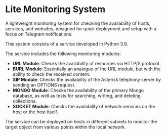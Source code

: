 # Lite Monitoring System

A lightweight monitoring system for checking the availability of hosts, services, and websites, designed for quick deployment and setup with a focus on Telegram notifications.

This system consists of a service developed in Python 3.9.

The service includes the following monitoring modules:
- **URL Module**: Checks the availability of resources via HTTP/S protocol.
- **BURL Module**: Essentially an analogue of the URL module, but with the ability to check the received content.
- **SIP Module**: Checks the availability of the Asterisk telephony server by sending an OPTIONS request.
- **MONGO Module**: Checks the availability of the primary Mongo database, as well as tests for searching, writing, and deleting collections.
- **SOCKET Module**: Checks the availability of network services on the host or the host itself.

The service can be deployed on hosts in different subnets to monitor the target object from various points within the local network.
